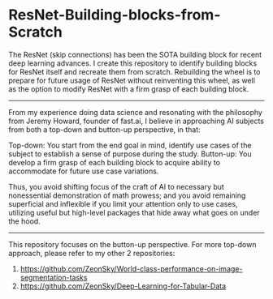 # ResNet-Building-blocks-from-Scratch
The ResNet (skip connections) has been the SOTA building block for recent deep learning advances. 
I create this repository to identify building blocks for ResNet itself and recreate them from scratch.
Rebuilding the wheel is to prepare for future usage of ResNet without reinventing this wheel, as well as the option to modify ResNet with a firm grasp of each building block.

---

From my experience doing data science and resonating with the philosophy from Jeremy Howard, founder of fast.ai, I believe in approaching AI subjects from both a top-down and button-up perspective, in that:

 Top-down: You start from the end goal in mind, identify use cases of the subject to establish a sense of purpose during the study.
 Button-up: You develop a firm grasp of each building block to acquire ability to accommodate for future use case variations.

Thus, you avoid shifting focus of the craft of AI to necessary but nonessential demonstration of math prowess; and you avoid remaining superficial and inflexible if you limit your attention only to use cases, utilizing useful but high-level packages that hide away what goes on under the hood.

---

This repository focuses on the button-up perspective. For more top-down approach, please refer to my other 2 repositories:

1. https://github.com/ZeonSky/World-class-performance-on-image-segmentation-tasks
2. https://github.com/ZeonSky/Deep-Learning-for-Tabular-Data
